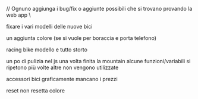 // Ognuno aggiunga i bug/fix o aggiunte possibili che si trovano provando la web app \\ 

fixare i vari modelli delle nuove bici

un aggiunta colore (se si vuole per boraccia e porta telefono)

racing bike modello e tutto storto

un po di pulizia nel js una volta finita la mountain alcune funzioni/variabili si ripetono più volte altre non vengono utilizzate 

accessori bici graficamente mancano i prezzi

reset non resetta colore
